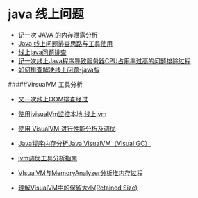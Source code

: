 java 线上问题
==========

- [记一次 JAVA 的内存泄露分析](https://juejin.im/entry/59ddcff86fb9a0452340da0e)
- [Java 线上问题排查思路与工具使用](https://blog.csdn.net/GitChat/article/details/79019454)
- [线上java问题排查](https://blog.csdn.net/unix21/article/details/79093784)
- [记一次线上Java程序导致服务器CPU占用率过高的问题排除过程](https://www.jianshu.com/p/3667157d63bb)
- [如何排查解决线上问题-java版](https://my.oschina.net/u/1584569/blog/747938)


#####VirsualVM 工具分析

- [又一次线上OOM排查经过](http://www.importnew.com/24393.html)
- [使用jvisualVm监控本地,线上jvm](https://blog.csdn.net/wangweiyan89/article/details/51314259)
- [使用 VisualVM 进行性能分析及调优](https://www.ibm.com/developerworks/cn/java/j-lo-visualvm/index.html)

- [Java程序内存分析Java VisualVM（Visual GC）](http://blog.51cto.com/tianxingzhe/1651384)
- [jvm调优工具分析指南](https://juejin.im/entry/59cd9a446fb9a00a4843c588)
- [VIsualVM与MemoryAnalyzer分析堆内存过程](https://donald-draper.iteye.com/blog/2359052)

- [理解VisualVM中的保留大小(Retained Size)](https://www.jianshu.com/p/aaddf00a1d83)